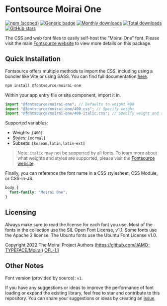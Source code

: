 # Fontsource Moirai One

[![npm (scoped)](https://img.shields.io/npm/v/@fontsource/moirai-one?color=brightgreen)](https://www.npmjs.com/package/@fontsource/moirai-one) [![Generic badge](https://img.shields.io/badge/fontsource-passing-brightgreen)](https://github.com/fontsource/fontsource) [![Monthly downloads](https://badgen.net/npm/dm/@fontsource/moirai-one)](https://github.com/fontsource/fontsource) [![Total downloads](https://badgen.net/npm/dt/@fontsource/moirai-one)](https://github.com/fontsource/fontsource) [![GitHub stars](https://img.shields.io/github/stars/fontsource/fontsource.svg?style=social&label=Star)](https://github.com/fontsource/fontsource/stargazers)

The CSS and web font files to easily self-host the “Moirai One” font. Please visit the main [Fontsource website](https://fontsource.org/fonts/moirai-one) to view more details on this package.

## Quick Installation

Fontsource offers multiple methods to import the CSS, including using a bundler like Vite or using SASS. You can find full documentation [here](https://fontsource.org/docs/getting-started/introduction).

```javascript
npm install @fontsource/moirai-one
```

Within your app entry file or site component, import it in.

```javascript
import "@fontsource/moirai-one"; // Defaults to weight 400
import "@fontsource/moirai-one/400.css"; // Specify weight
import "@fontsource/moirai-one/400-italic.css"; // Specify weight and style
```

Supported variables:
- Weights: `[400]`
- Styles: `[normal]`
- Subsets: `[korean,latin,latin-ext]`

> Note: `italic` may not be supported by all fonts. To learn more about what weights and styles are supported, please visit the [Fontsource website](https://fontsource.org/fonts/moirai-one).

Finally, you can reference the font name in a CSS stylesheet, CSS Module, or CSS-in-JS.

```css
body {
  font-family: "Moirai One";
}
```

## Licensing
Always make sure to read the license for each font you use. Most of the fonts in the collection use the SIL Open Font License, v1.1. Some fonts use the Apache 2 license. The Ubuntu fonts use the Ubuntu Font License v1.0.

Copyright 2022 The Moirai Project Authors (https://github.com/JAMO-TYPEFACE/Moirai)
[OFL-1.1](http://scripts.sil.org/OFL)

## Other Notes
Font version (provided by source): `v1`.

If you have any suggestions or ideas to improve the performance of font loading or expand the existing library, feel free to star and contribute to this repository. You can share your suggestions or ideas by creating an [issue](https://github.com/fontsource/fontsource/issues).